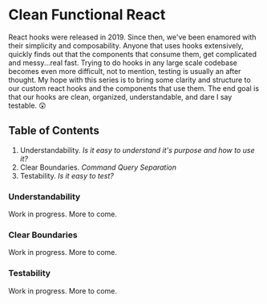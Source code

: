 # Clean Functional React

React hooks were released in 2019.  Since then, we've been enamored with their simplicity and composability. Anyone that uses hooks extensively, quickly finds out that the components that consume them, get complicated and messy...real fast. Trying to do hooks in any large scale codebase becomes even more difficult, not to mention, testing is usually an after thought. My hope with this series is to bring some clarity and structure to our custom react hooks and the components that use them.  The end goal is that our hooks are clean, organized, understandable, and dare I say testable. 😲

## Table of Contents

1. Understandability. _Is it easy to understand it's purpose and how to use it?_
2. Clear Boundaries. _Command Query Separation_
3. Testability. _Is it easy to test?_

### Understandability

Work in progress. More to come.

### Clear Boundaries

Work in progress. More to come.

### Testability

Work in progress. More to come.
